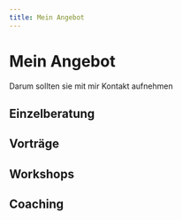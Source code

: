 ```yaml
---
title: Mein Angebot
---
```


# Mein Angebot

Darum sollten sie mit mir Kontakt aufnehmen

## Einzelberatung

## Vorträge

## Workshops

## Coaching
